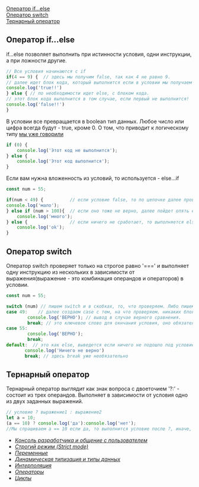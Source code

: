 [Оператор if...else]()<br>
[Оператор switch]()<br>
[Тернарный оператор]()<br>


## <a name ='if'> Оператор if...else </a> ##
if...else позволяет выполнить при истинности условия, одни инструкции, а при ложности другие.
```javaScript
// Все условия начинаются с if
if(4 == 9) {  // здесь мы получим false, так как 4 не равно 9.
// далее идет блок кода, который выполнится если в условии мы получаем true.
console.log('true!!')
} else { // по необходимости идет else, с блоком кода.
// этот блок кода выполнится в том случае, если первый не выполнится!
console.log('false!!')
}
```
В условии все превращается в boolean тип данных. Любое число или цифра всегда будут - true, кроме 0. О том, что приводит к логическому типу [мы уже говорили](https://github.com/Aquariids/MyJS/blob/main/app/Programming/Basic%20js/Data%20types%20and%20dynamic%20typing.md#3boolean)
```javaScript
if (0) {
    console.log('Этот код не выполнится');
} else {
    console.log('Этот код выполнится');
}
```
Если вам нужна вложенность из условий, то используется - else...if
```javaScript
const num = 55;

if(num < 49) {          // если условие false, то по цепочке далее проверяется else...if 
console.log('мало');
} else if (num > 100){  // если оно тоже не верно, далее пойдет опять else...if если такое условие есть.
    console.log('много');
} else {                // если ничего не сработает, то выполняется else
    console.log('ok');
}
```

## <a name ='switch'> Оператор switch </a> ##
Оператор switch проверяет только на строгое равно '===' и выполняет одну инструкцию из нескольких в зависимости от выражения(выражение - это комбинация операндов и операторов) в условии.
```javaScript
const num = 55;

switch (num) // пишем switch и в скобках, то, что проверяем. Либо пишем прямо в switch выражение.
case 49:    // далее создаем case с тем, на что проверяем. никаких блоков кода не нужно, только двоеточие case 49:
        console.log('ВЕРНО'); // вывод в случае верного сравнения.
        break; // это ключевое слово для окнчания условия, оно обязательно.
case 55:
        console.log('ВЕРНО');
        break;
default:  // это как else, выведется если ничего не подошло под условие.
       console.log('Ничего не верно')
       break; // здесь break уже необязательно
```

## <a name ='switch'> Тернарный оператор </a> ##
Тернарный оператор выглядит как знак вопроса  с двоеточием '?:' - состоит из трех операндов.
Выполняет в зависимости от условия одно из двух заданных выражений.
```javaScript
// условие ? выражение1 : выражение2
let a = 10;
(a == 10) ? console.log('да'):console.log('нет');
//Мы спрашиваем a == 10 если да, то выполнится условие после ?, иначе, то, что после :
```


- [*Консоль разработчика и общение с пользователем*](https://github.com/Aquariids/MyJS/blob/main/app/Programming/Basic%20js/Browser%20Methods%20and%20console.md 'Консоль разработчика и общение с пользователем')<br>
- [*Строгий режим (Strict mode)*](https://github.com/Aquariids/MyJS/blob/main/app/Programming/Basic%20js/use%20strict.md 'Строгий режим в js')<br>
- [*Переменные*](https://github.com/Aquariids/MyJS/blob/main/app/Programming/Basic%20js/Variables.md 'переменные')<br>
- [*Динамическая типизация и типы данных*](https://github.com/Aquariids/MyJS/blob/main/app/Programming/Basic%20js/Data%20types%20and%20dynamic%20typing.md 'Типы данных')<br>
- [*Интерполяция*](https://github.com/Aquariids/MyJS/blob/main/app/Programming/Basic%20js/Interpolation.md 'Интерполяция')<br>
- [*Операторы*](https://github.com/Aquariids/MyJS/blob/main/app/Programming/Basic%20js/Operators.md 'Операторы')<br>
- [*Циклы*](https://github.com/Aquariids/MyJS/blob/main/app/Programming/Basic%20js/While%20and%20for.md 'Циклы')<br>

